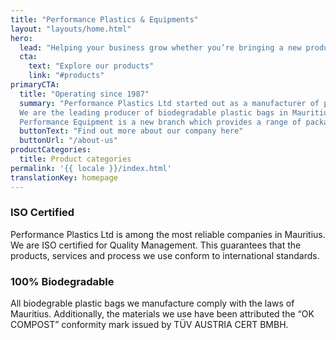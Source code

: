 ```yaml
---
title: "Performance Plastics & Equipments"
layout: "layouts/home.html"
hero:
  lead: "Helping your business grow whether you’re bringing a new product to market or ramping up production."
  cta:
    text: "Explore our products"
    link: "#products"
primaryCTA:
  title: "Operating since 1987"
  summary: "Performance Plastics Ltd started out as a manufacturer of plastic bags, packaging and rolls for a wide variety of applications.
  We are the leading producer of biodegradable plastic bags in Mauritius. We serve all areas of Mauritius and some regions of Africa.
  Performance Equipment is a new branch which provides a range of packaging and food processing equipment to help SMEs grow their business."
  buttonText: "Find out more about our company here"
  buttonUrl: "/about-us"
productCategories:
  title: Product categories
permalink: '{{ locale }}/index.html'
translationKey: homepage
---
```


### ISO Certified

Performance Plastics Ltd is among the most reliable companies in Mauritius. We are ISO certified for Quality Management. This guarantees that the products, services and process we use conform to international standards.

### 100% Biodegradable

All biodegrable plastic bags we manufacture comply with the laws of Mauritius. Additionally, the materials we use have been attributed the “OK COMPOST” conformity mark issued by TÜV AUSTRIA CERT BMBH.
